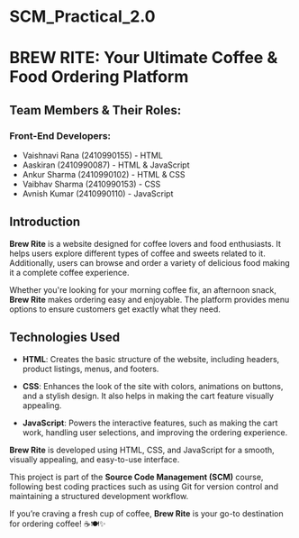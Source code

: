 # SCM_Practical_2.0
# BREW RITE: Your Ultimate Coffee & Food Ordering Platform

## Team Members & Their Roles:

### Front-End Developers:
- Vaishnavi Rana (2410990155) - HTML
- Aaskiran (2410990087) - HTML & JavaScript
- Ankur Sharma (2410990102) - HTML & CSS
- Vaibhav Sharma (2410990153) - CSS
- Avnish Kumar (2410990110) - JavaScript

## Introduction

**Brew Rite** is a website designed for coffee lovers and food enthusiasts. It helps users explore different types of coffee and sweets related to it. Additionally, users can browse and order a variety of delicious food making it a complete coffee experience.

Whether you're looking for your morning coffee fix, an afternoon snack, **Brew Rite** makes ordering easy and enjoyable. The platform provides menu options to ensure customers get exactly what they need.

## Technologies Used

- **HTML**: Creates the basic structure of the website, including headers, product listings, menus, and footers.

- **CSS**: Enhances the look of the site with colors, animations on buttons, and a stylish design. It also helps in making the cart feature visually appealing.

- **JavaScript**: Powers the interactive features, such as making the cart work, handling user selections, and improving the ordering experience.

**Brew Rite** is developed using HTML, CSS, and JavaScript for a smooth, visually appealing, and easy-to-use interface. 

This project is part of the **Source Code Management (SCM)** course, following best coding practices such as using Git for version control and maintaining a structured development workflow.

If you’re craving a fresh cup of coffee, **Brew Rite** is your go-to destination for ordering coffee! ☕🍽️✨
